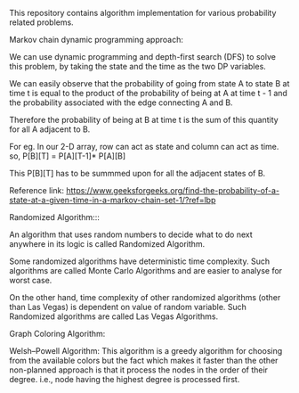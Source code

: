 This repository contains algorithm implementation for various probability related problems.

Markov chain dynamic programming approach:

We can use dynamic programming and depth-first search (DFS) to solve this problem, 
by taking the state and the time as the two DP variables. 

We can easily observe that the probability of going from state A to state B at time t is equal to the 
product of the probability of being at A at time t - 1 and the probability associated with the edge 
connecting A and B. 

Therefore the probability of being at B at time t is the sum of this quantity for all A adjacent to B.

For eg. In our 2-D array, row can act as state and column can act as time.
so, P[B][T]  = P[A][T-1]* P[A][B]

This P[B][T] has to be summmed upon for all the adjacent states of B.

Reference link: https://www.geeksforgeeks.org/find-the-probability-of-a-state-at-a-given-time-in-a-markov-chain-set-1/?ref=lbp

Randomized Algorithm:::

An algorithm that uses random numbers to decide what to do next anywhere in its logic is called Randomized Algorithm.

Some randomized algorithms have deterministic time complexity. 
Such algorithms are called Monte Carlo Algorithms and are easier to analyse for worst case.

On the other hand, time complexity of other randomized algorithms (other than Las Vegas) is dependent on value of random variable. 
Such Randomized algorithms are called Las Vegas Algorithms.

Graph Coloring Algorithm:

Welsh–Powell Algorithm: This algorithm is a greedy algorithm for choosing from the available colors but the fact which makes it faster than
the other non-planned approach is that it process the nodes in the order of their degree. i.e., node having the highest degree is processed 
first.